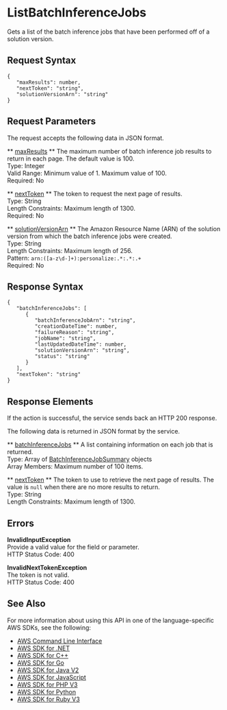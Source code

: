 # ListBatchInferenceJobs<a name="API_ListBatchInferenceJobs"></a>

Gets a list of the batch inference jobs that have been performed off of a solution version\.

## Request Syntax<a name="API_ListBatchInferenceJobs_RequestSyntax"></a>

```
{
   "maxResults": number,
   "nextToken": "string",
   "solutionVersionArn": "string"
}
```

## Request Parameters<a name="API_ListBatchInferenceJobs_RequestParameters"></a>

The request accepts the following data in JSON format\.

 ** [maxResults](#API_ListBatchInferenceJobs_RequestSyntax) **   <a name="personalize-ListBatchInferenceJobs-request-maxResults"></a>
The maximum number of batch inference job results to return in each page\. The default value is 100\.  
Type: Integer  
Valid Range: Minimum value of 1\. Maximum value of 100\.  
Required: No

 ** [nextToken](#API_ListBatchInferenceJobs_RequestSyntax) **   <a name="personalize-ListBatchInferenceJobs-request-nextToken"></a>
The token to request the next page of results\.  
Type: String  
Length Constraints: Maximum length of 1300\.  
Required: No

 ** [solutionVersionArn](#API_ListBatchInferenceJobs_RequestSyntax) **   <a name="personalize-ListBatchInferenceJobs-request-solutionVersionArn"></a>
The Amazon Resource Name \(ARN\) of the solution version from which the batch inference jobs were created\.  
Type: String  
Length Constraints: Maximum length of 256\.  
Pattern: `arn:([a-z\d-]+):personalize:.*:.*:.+`   
Required: No

## Response Syntax<a name="API_ListBatchInferenceJobs_ResponseSyntax"></a>

```
{
   "batchInferenceJobs": [ 
      { 
         "batchInferenceJobArn": "string",
         "creationDateTime": number,
         "failureReason": "string",
         "jobName": "string",
         "lastUpdatedDateTime": number,
         "solutionVersionArn": "string",
         "status": "string"
      }
   ],
   "nextToken": "string"
}
```

## Response Elements<a name="API_ListBatchInferenceJobs_ResponseElements"></a>

If the action is successful, the service sends back an HTTP 200 response\.

The following data is returned in JSON format by the service\.

 ** [batchInferenceJobs](#API_ListBatchInferenceJobs_ResponseSyntax) **   <a name="personalize-ListBatchInferenceJobs-response-batchInferenceJobs"></a>
A list containing information on each job that is returned\.  
Type: Array of [BatchInferenceJobSummary](API_BatchInferenceJobSummary.md) objects  
Array Members: Maximum number of 100 items\.

 ** [nextToken](#API_ListBatchInferenceJobs_ResponseSyntax) **   <a name="personalize-ListBatchInferenceJobs-response-nextToken"></a>
The token to use to retrieve the next page of results\. The value is `null` when there are no more results to return\.  
Type: String  
Length Constraints: Maximum length of 1300\.

## Errors<a name="API_ListBatchInferenceJobs_Errors"></a>

 **InvalidInputException**   
Provide a valid value for the field or parameter\.  
HTTP Status Code: 400

 **InvalidNextTokenException**   
The token is not valid\.  
HTTP Status Code: 400

## See Also<a name="API_ListBatchInferenceJobs_SeeAlso"></a>

For more information about using this API in one of the language\-specific AWS SDKs, see the following:
+  [AWS Command Line Interface](https://docs.aws.amazon.com/goto/aws-cli/personalize-2018-05-22/ListBatchInferenceJobs) 
+  [AWS SDK for \.NET](https://docs.aws.amazon.com/goto/DotNetSDKV3/personalize-2018-05-22/ListBatchInferenceJobs) 
+  [AWS SDK for C\+\+](https://docs.aws.amazon.com/goto/SdkForCpp/personalize-2018-05-22/ListBatchInferenceJobs) 
+  [AWS SDK for Go](https://docs.aws.amazon.com/goto/SdkForGoV1/personalize-2018-05-22/ListBatchInferenceJobs) 
+  [AWS SDK for Java V2](https://docs.aws.amazon.com/goto/SdkForJavaV2/personalize-2018-05-22/ListBatchInferenceJobs) 
+  [AWS SDK for JavaScript](https://docs.aws.amazon.com/goto/AWSJavaScriptSDK/personalize-2018-05-22/ListBatchInferenceJobs) 
+  [AWS SDK for PHP V3](https://docs.aws.amazon.com/goto/SdkForPHPV3/personalize-2018-05-22/ListBatchInferenceJobs) 
+  [AWS SDK for Python](https://docs.aws.amazon.com/goto/boto3/personalize-2018-05-22/ListBatchInferenceJobs) 
+  [AWS SDK for Ruby V3](https://docs.aws.amazon.com/goto/SdkForRubyV3/personalize-2018-05-22/ListBatchInferenceJobs) 